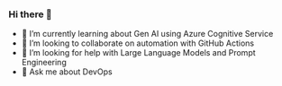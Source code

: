### Hi there 👋

- 🌱 I’m currently learning about Gen AI using Azure Cognitive Service 
- 👯 I’m looking to collaborate on automation with GitHub Actions 
- 🤔 I’m looking for help with Large Language Models and Prompt Engineering
- 💬 Ask me about DevOps